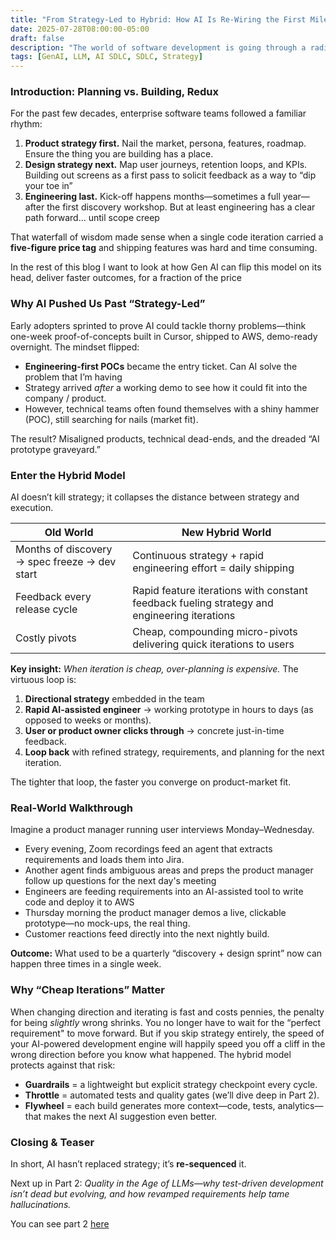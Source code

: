 ```yaml
---
title: "From Strategy-Led to Hybrid: How AI Is Re-Wiring the First Mile of Software Delivery"
date: 2025-07-28T08:00:00-05:00
draft: false
description: "The world of software development is going through a radical shift with AI. How we approach and start a project is no exception. Things are shifting from the traditional strategy led approach to hybrid approach."
tags: [GenAI, LLM, AI SDLC, SDLC, Strategy]
---
```


### **Introduction: Planning vs. Building, Redux**

For the past few decades, enterprise software teams followed a familiar rhythm:

1. **Product strategy first.** Nail the market, persona, features, roadmap. Ensure the thing you are building has a place.  
2. **Design strategy next.** Map user journeys, retention loops, and KPIs. Building out screens as a first pass to solicit feedback as a way to “dip your toe in”  
3. **Engineering last.** Kick-off happens months—sometimes a full year—after the first discovery workshop. But at least engineering has a clear path forward… until scope creep

That waterfall of wisdom made sense when a single code iteration carried a **five-figure price tag** and shipping features was hard and time consuming.

In the rest of this blog I want to look at how Gen AI can flip this model on its head, deliver faster outcomes, for a fraction of the price

### **Why AI Pushed Us Past “Strategy-Led”**

Early adopters sprinted to prove AI could tackle thorny problems—think one-week proof-of-concepts built in Cursor, shipped to AWS, demo-ready overnight. The mindset flipped:

* **Engineering-first POCs** became the entry ticket. Can AI solve the problem that I’m having  
* Strategy arrived *after* a working demo to see how it could fit into the company / product.  
* However, technical teams often found themselves with a shiny hammer (POC), still searching for nails (market fit).

The result? Misaligned products, technical dead-ends, and the dreaded “AI prototype graveyard.”

### **Enter the Hybrid Model**

AI doesn’t kill strategy; it collapses the distance between strategy and execution.

| Old World | New Hybrid World |
| ----- | ----- |
| Months of discovery → spec freeze → dev start | Continuous strategy \+ rapid engineering effort \= daily shipping |
| Feedback every release cycle | Rapid feature iterations with constant feedback fueling strategy and engineering iterations |
| Costly pivots | Cheap, compounding micro-pivots delivering quick iterations to users |

**Key insight:** *When iteration is cheap, over-planning is expensive.* The virtuous loop is:

1. **Directional strategy** embedded in the team  
2. **Rapid AI-assisted engineer** → working prototype in hours to days (as opposed to weeks or months).  
3. **User or product owner clicks through** → concrete just-in-time feedback.  
4. **Loop back** with refined strategy, requirements, and planning for the next iteration.

The tighter that loop, the faster you converge on product-market fit.

### **Real-World Walkthrough**

Imagine a product manager running user interviews Monday–Wednesday.

* Every evening, Zoom recordings feed an agent that extracts requirements and loads them into Jira.  
* Another agent finds ambiguous areas and preps the product manager follow up questions for the next day's meeting  
* Engineers are feeding requirements into an AI-assisted tool to write code and deploy it to AWS  
* Thursday morning the product manager demos a live, clickable prototype—no mock-ups, the real thing.  
* Customer reactions feed directly into the next nightly build.

**Outcome:** What used to be a quarterly “discovery \+ design sprint” now can happen three times in a single week.

### **Why “Cheap Iterations” Matter**

When changing direction and iterating is fast and costs pennies, the penalty for being *slightly* wrong shrinks. You no longer have to wait for the “perfect requirement" to move forward. But if you skip strategy entirely, the speed of your AI-powered development engine will happily speed you off a cliff in the wrong direction before you know what happened. The hybrid model protects against that risk:

* **Guardrails** \= a lightweight but explicit strategy checkpoint every cycle.  
* **Throttle** \= automated tests and quality gates (we’ll dive deep in Part 2).  
* **Flywheel** \= each build generates more context—code, tests, analytics—that makes the next AI suggestion even better.

### **Closing & Teaser**

In short, AI hasn’t replaced strategy; it’s **re-sequenced** it.

Next up in Part 2: *Quality in the Age of LLMs—why test-driven development isn’t dead but evolving, and how revamped requirements help tame hallucinations.*

You can see part 2 [here](post/009-ai-sdlc-quality/index.html)

